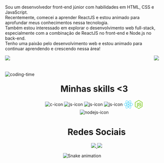 <div>
<p>Sou um desenvolvedor front-end júnior com habilidades em HTML, CSS e JavaScript. </br> Recentemente, comecei a aprender ReactJS e estou animado para aprofundar meus conhecimentos nessa tecnologia. </br> Também estou interessado em explorar o desenvolvimento web full-stack, especialmente com a combinação de ReactJS no front-end e Node.js no back-end. </br> Tenho uma paixão pelo desenvolvimento web e estou animado para continuar aprendendo e crescendo nessa área!<p>
</div>

<div>
  
  <img  height="180em" src="https://github-readme-stats.vercel.app/api?username=LuigiGF&show_icons=true&theme=dracula&include_all_commits=true&count_private=true"/>
  <img align="right" height="180em" src="https://github-readme-stats.vercel.app/api/top-langs/?username=gregoriodelucca&layout=compact&langs_count=16&theme=dracula"/>
</div>
<br>

<div  align="center"> 
  <div style="display: inline_block"><br>
    <img align="left" height="250" alt="coding-time" src="code.gif">
    <h1 align="center">Minhas skills <3</h1>
    <img align="center" height="30" width="30" alt="c-icon"      src="https://cdn.jsdelivr.net/gh/devicons/devicon/icons/linux/linux-original.svg">
    <img align="center" height="30" width="30" alt="js-icon"     src="https://cdn.jsdelivr.net/gh/devicons/devicon/icons/html5/html5-original.svg">
    <img align="center" height="30" width="30" alt="js-icon"     src="https://cdn.jsdelivr.net/gh/devicons/devicon/icons/css3/css3-original.svg">
    <img align="center" height="30" width="30" alt="js-icon"     src="https://cdn.jsdelivr.net/gh/devicons/devicon/icons/javascript/javascript-original.svg">
    <img align="center" height="30" width="30" alt="react-icon"  src="https://raw.githubusercontent.com/devicons/devicon/master/icons/react/react-original.svg">
    <img align="center" height="30" width="30" alt="nodejs-icon" src="https://raw.githubusercontent.com/devicons/devicon/master/icons/nodejs/nodejs-original.svg">
    <img align="center" height="30" width="30" alt="nodejs-icon" src="https://cdn.jsdelivr.net/gh/devicons/devicon/icons/mongodb/mongodb-original.svg"

  
   </div>
    
  
  <h1 align="center">Redes Sociais</h1>
    <a href = "mailto: gregoriodelucca@gmail.com">
      <img width="30" src="https://upload.wikimedia.org/wikipedia/commons/thumb/0/0b/Logo_Gmail_%282015-2020%29.svg/2560px-Logo_Gmail_%282015-2020%29.svg.png">
    </a>
    <a href = "https://www.linkedin.com/in/gregoriodelucca/">
      <img width="25" src="https://upload.wikimedia.org/wikipedia/commons/thumb/8/81/LinkedIn_icon.svg/2048px-LinkedIn_icon.svg.png">
    </a>  
   
</div>
  
![Snake animation](https://github.com/LuigiGF/LuigiGF/blob/output/github-contribution-grid-snake.svg)
